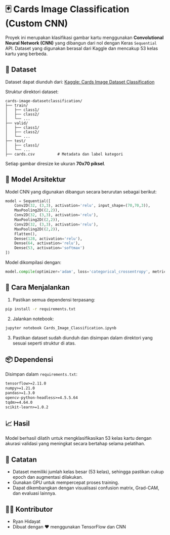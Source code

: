 
# 🃏 Cards Image Classification (Custom CNN)

Proyek ini merupakan klasifikasi gambar kartu menggunakan **Convolutional Neural Network (CNN)** yang dibangun dari nol dengan Keras `Sequential` API. Dataset yang digunakan berasal dari Kaggle dan mencakup 53 kelas kartu yang berbeda.

## 📁 Dataset
Dataset dapat diunduh dari:
[Kaggle: Cards Image Dataset Classification](https://www.kaggle.com/datasets/gpiosenka/cards-image-datasetclassification)

Struktur direktori dataset:

```
cards-image-datasetclassification/
├── train/
│   ├── class1/
│   ├── class2/
│   └── ...
├── valid/
│   ├── class1/
│   ├── class2/
│   └── ...
├── test/
│   ├── class1/
│   └── ...
├── cards.csv          # Metadata dan label kategori
```

Setiap gambar diresize ke ukuran **70x70 piksel**.

## 🧠 Model Arsitektur

Model CNN yang digunakan dibangun secara berurutan sebagai berikut:

```python
model = Sequential([
    Conv2D(32, (3,3), activation='relu', input_shape=(70,70,3)),
    MaxPooling2D((2,2)),
    Conv2D(32, (3,3), activation='relu'),
    MaxPooling2D((2,2)),
    Conv2D(32, (3,3), activation='relu'),
    MaxPooling2D((2,2)),
    Flatten(),
    Dense(128, activation='relu'),
    Dense(64, activation='relu'),
    Dense(53, activation='softmax')
])
```

Model dikompilasi dengan:

```python
model.compile(optimizer='adam', loss='categorical_crossentropy', metrics=['accuracy'])
```

## 🚀 Cara Menjalankan

1. Pastikan semua dependensi terpasang:

```bash
pip install -r requirements.txt
```

2. Jalankan notebook:

```bash
jupyter notebook Cards_Image_Classification.ipynb
```

3. Pastikan dataset sudah diunduh dan disimpan dalam direktori yang sesuai seperti struktur di atas.

## 📦 Dependensi

Disimpan dalam `requirements.txt`:

```txt
tensorflow>=2.11.0
numpy>=1.21.0
pandas>=1.3.0
opencv-python-headless>=4.5.5.64
tqdm>=4.64.0
scikit-learn>=1.0.2
```

## 📈 Hasil

Model berhasil dilatih untuk mengklasifikasikan 53 kelas kartu dengan akurasi validasi yang meningkat secara bertahap selama pelatihan.

## 📌 Catatan

- Dataset memiliki jumlah kelas besar (53 kelas), sehingga pastikan cukup epoch dan augmentasi dilakukan.
- Gunakan GPU untuk mempercepat proses training.
- Dapat dikembangkan dengan visualisasi confusion matrix, Grad-CAM, dan evaluasi lainnya.

## 🧑‍💻 Kontributor
- Ryan Hidayat  
- Dibuat dengan ❤️ menggunakan TensorFlow dan CNN
